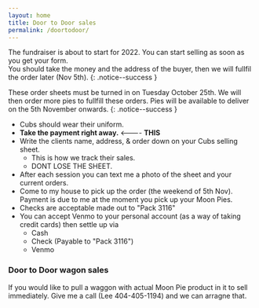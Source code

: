 ```yaml
---
layout: home
title: Door to Door sales
permalink: /doortodoor/
---
```


The fundraiser is about to start for 2022. You can start selling as soon as you get your form.<br/>
You should take the money and the address of the buyer, then we will fullfil the order later (Nov 5th).
{: .notice--success }


These order sheets must be turned in on Tuesday October 25th.
We will then order more pies to fullfill these orders.
Pies will be available to deliver on the 5th November onwards.
{: .notice--success }

- Cubs should wear their uniform.
- <b>Take the payment right away.</b> <---- <b>THIS</b>
- Write the clients name, address, & order down on your Cubs selling sheet. 
    - This is how we track their sales. 
    - DONT LOSE THE SHEET.
- After each session you can text me a photo of the sheet and your current orders.
- Come to my house to pick up the order (the weekend of 5th Nov). Payment is due to me at the moment you pick up your Moon Pies.
- Checks are acceptable made out to "Pack 3116"
- You can accept Venmo to your personal account (as a way of taking credit cards) then settle up via
    - Cash
    - Check (Payable to "Pack 3116")
    - Venmo


### Door to Door wagon sales

If you would like to pull a waggon with actual Moon Pie product in it to sell immediately. Give me a call (Lee 404-405-1194) and we can arragne that.


